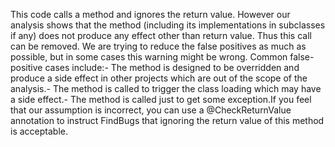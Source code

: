 This code calls a method and ignores the return value. However our analysis shows that the method (including its implementations in subclasses if any) does not produce any effect other than return value. Thus this call can be removed. We are trying to reduce the false positives as much as possible, but in some cases this warning might be wrong. Common false-positive cases include:- The method is designed to be overridden and produce a side effect in other projects which are out of the scope of the analysis.- The method is called to trigger the class loading which may have a side effect.- The method is called just to get some exception.If you feel that our assumption is incorrect, you can use a @CheckReturnValue annotation to instruct FindBugs that ignoring the return value of this method is acceptable.